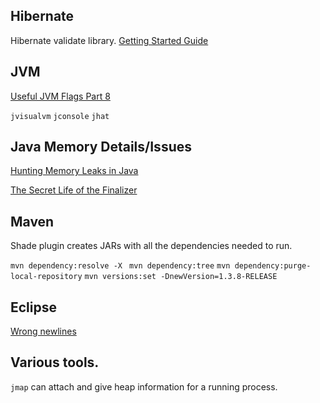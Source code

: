 ## Hibernate

Hibernate validate library. [Getting Started Guide](http://hibernate.org/validator/documentation/getting-started/)
## JVM

[Useful JVM Flags Part 8](https://blog.codecentric.de/en/2014/01/useful-jvm-flags-part-8-gc-logging/)

`jvisualvm`
`jconsole`
`jhat`

## Java Memory Details/Issues
[Hunting Memory Leaks in Java](https://www.toptal.com/java/hunting-memory-leaks-in-java)

[The Secret Life of the Finalizer](http://www.fasterj.com/articles/finalizer1.shtml)
## Maven

Shade plugin creates JARs with all the dependencies needed to run.

`mvn dependency:resolve -X `
`mvn dependency:tree`
`mvn dependency:purge-local-repository`
`mvn versions:set -DnewVersion=1.3.8-RELEASE`


## Eclipse

[Wrong newlines](http://stackoverflow.com/questions/1886185/eclipse-and-windows-newlines#1887619)

## Various tools.

`jmap` can attach and give heap information for a running process.
